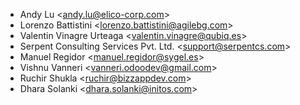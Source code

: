 - Andy Lu \<<andy.lu@elico-corp.com>\>
- Lorenzo Battistini \<<lorenzo.battistini@agilebg.com>\>
- Valentin Vinagre Urteaga \<<valentin.vinagre@qubiq.es>\>
- Serpent Consulting Services Pvt. Ltd. \<<support@serpentcs.com>\>
- Manuel Regidor \<<manuel.regidor@sygel.es>\>
- Vishnu Vanneri \<<vanneri.odoodev@gmail.com>\>
- Ruchir Shukla \<<ruchir@bizzappdev.com>\>
- Dhara Solanki \<<dhara.solanki@initos.com>\>
